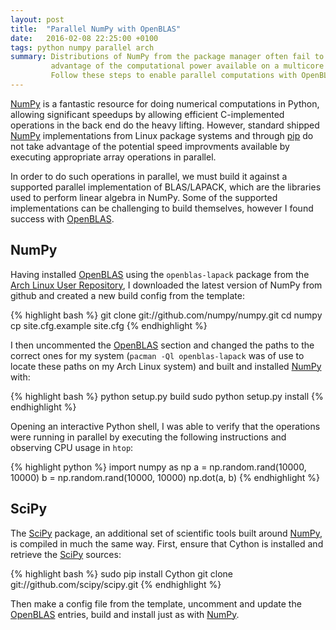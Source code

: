 ```yaml
---
layout: post
title:  "Parallel NumPy with OpenBLAS"
date:   2016-02-08 22:25:00 +0100
tags: python numpy parallel arch
summary: Distributions of NumPy from the package manager often fail to take
         advantage of the computational power available on a multicore system.
         Follow these steps to enable parallel computations with OpenBLAS.
---
```


[NumPy] is a fantastic resource for doing numerical computations in Python,
allowing significant speedups by allowing efficient C-implemented operations in
the back end do the heavy lifting. However, standard shipped [NumPy]
implementations from Linux package systems and through [pip] do not take
advantage of the potential speed improvments available by executing appropriate
array operations in parallel.

In order to do such operations in parallel, we must build it against a
supported parallel implementation of BLAS/LAPACK, which are the libraries used
to perform linear algebra in NumPy. Some of the supported implementations can
be challenging to build themselves, however I found success with [OpenBLAS].

## NumPy

Having installed [OpenBLAS] using the ``openblas-lapack`` package from the
[Arch Linux User Repository][AUR], I downloaded the latest version of NumPy
from github and created a new build config from the template:

{% highlight bash %}
git clone git://github.com/numpy/numpy.git
cd numpy
cp site.cfg.example site.cfg
{% endhighlight %}

I then uncommented the [OpenBLAS] section and changed the paths to the correct
ones for my system (``pacman -Ql openblas-lapack`` was of use to locate these
paths on my Arch Linux system) and built and installed [NumPy] with:

{% highlight bash %}
python setup.py build
sudo python setup.py install
{% endhighlight %}

Opening an interactive Python shell, I was able to verify that the operations
were running in parallel by executing the following instructions and observing
CPU usage in ``htop``:

{% highlight python %}
import numpy as np
a = np.random.rand(10000, 10000)
b = np.random.rand(10000, 10000)
np.dot(a, b)
{% endhighlight %}

## SciPy

The [SciPy] package, an additional set of scientific tools built around
[NumPy], is compiled in much the same way. First, ensure that Cython is
installed and retrieve the [SciPy] sources:

{% highlight bash %}
sudo pip install Cython
git clone git://github.com/scipy/scipy.git
{% endhighlight %}

Then make a config file from the template, uncomment and update the [OpenBLAS]
entries, build and install just as with [NumPy].

[NumPy]: http://www.numpy.org/
[SciPy]: http://www.scipy.org/
[pip]: https://pypi.python.org/pypi/pip
[OpenBLAS]: http://www.openblas.net/
[AUR]: https://aur.archlinux.org/
